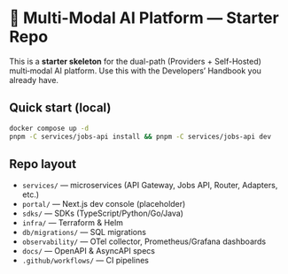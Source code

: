 # 🚀 Multi-Modal AI Platform — Starter Repo

This is a **starter skeleton** for the dual-path (Providers + Self-Hosted) multi‑modal AI platform.
Use this with the Developers’ Handbook you already have.

## Quick start (local)
```bash
docker compose up -d
pnpm -C services/jobs-api install && pnpm -C services/jobs-api dev
```

## Repo layout
- `services/` — microservices (API Gateway, Jobs API, Router, Adapters, etc.)
- `portal/` — Next.js dev console (placeholder)
- `sdks/` — SDKs (TypeScript/Python/Go/Java)
- `infra/` — Terraform & Helm
- `db/migrations/` — SQL migrations
- `observability/` — OTel collector, Prometheus/Grafana dashboards
- `docs/` — OpenAPI & AsyncAPI specs
- `.github/workflows/` — CI pipelines